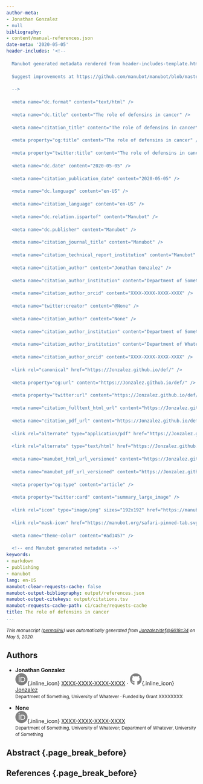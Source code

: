 ```yaml
---
author-meta:
- Jonathan Gonzalez
- null
bibliography:
- content/manual-references.json
date-meta: '2020-05-05'
header-includes: '<!--

  Manubot generated metadata rendered from header-includes-template.html.

  Suggest improvements at https://github.com/manubot/manubot/blob/master/manubot/process/header-includes-template.html

  -->

  <meta name="dc.format" content="text/html" />

  <meta name="dc.title" content="The role of defensins in cancer" />

  <meta name="citation_title" content="The role of defensins in cancer" />

  <meta property="og:title" content="The role of defensins in cancer" />

  <meta property="twitter:title" content="The role of defensins in cancer" />

  <meta name="dc.date" content="2020-05-05" />

  <meta name="citation_publication_date" content="2020-05-05" />

  <meta name="dc.language" content="en-US" />

  <meta name="citation_language" content="en-US" />

  <meta name="dc.relation.ispartof" content="Manubot" />

  <meta name="dc.publisher" content="Manubot" />

  <meta name="citation_journal_title" content="Manubot" />

  <meta name="citation_technical_report_institution" content="Manubot" />

  <meta name="citation_author" content="Jonathan Gonzalez" />

  <meta name="citation_author_institution" content="Department of Something, University of Whatever" />

  <meta name="citation_author_orcid" content="XXXX-XXXX-XXXX-XXXX" />

  <meta name="twitter:creator" content="@None" />

  <meta name="citation_author" content="None" />

  <meta name="citation_author_institution" content="Department of Something, University of Whatever" />

  <meta name="citation_author_institution" content="Department of Whatever, University of Something" />

  <meta name="citation_author_orcid" content="XXXX-XXXX-XXXX-XXXX" />

  <link rel="canonical" href="https://Jonzalez.github.io/def/" />

  <meta property="og:url" content="https://Jonzalez.github.io/def/" />

  <meta property="twitter:url" content="https://Jonzalez.github.io/def/" />

  <meta name="citation_fulltext_html_url" content="https://Jonzalez.github.io/def/" />

  <meta name="citation_pdf_url" content="https://Jonzalez.github.io/def/manuscript.pdf" />

  <link rel="alternate" type="application/pdf" href="https://Jonzalez.github.io/def/manuscript.pdf" />

  <link rel="alternate" type="text/html" href="https://Jonzalez.github.io/def/v/6618c34f828b07455472c3f5316619c207cb1321/" />

  <meta name="manubot_html_url_versioned" content="https://Jonzalez.github.io/def/v/6618c34f828b07455472c3f5316619c207cb1321/" />

  <meta name="manubot_pdf_url_versioned" content="https://Jonzalez.github.io/def/v/6618c34f828b07455472c3f5316619c207cb1321/manuscript.pdf" />

  <meta property="og:type" content="article" />

  <meta property="twitter:card" content="summary_large_image" />

  <link rel="icon" type="image/png" sizes="192x192" href="https://manubot.org/favicon-192x192.png" />

  <link rel="mask-icon" href="https://manubot.org/safari-pinned-tab.svg" color="#ad1457" />

  <meta name="theme-color" content="#ad1457" />

  <!-- end Manubot generated metadata -->'
keywords:
- markdown
- publishing
- manubot
lang: en-US
manubot-clear-requests-cache: false
manubot-output-bibliography: output/references.json
manubot-output-citekeys: output/citations.tsv
manubot-requests-cache-path: ci/cache/requests-cache
title: The role of defensins in cancer
...
```







<small><em>
This manuscript
([permalink](https://Jonzalez.github.io/def/v/6618c34f828b07455472c3f5316619c207cb1321/))
was automatically generated
from [Jonzalez/def@6618c34](https://github.com/Jonzalez/def/tree/6618c34f828b07455472c3f5316619c207cb1321)
on May 5, 2020.
</em></small>

## Authors



+ **Jonathan Gonzalez**<br>
    ![ORCID icon](images/orcid.svg){.inline_icon}
    [XXXX-XXXX-XXXX-XXXX](https://orcid.org/XXXX-XXXX-XXXX-XXXX)
    · ![GitHub icon](images/github.svg){.inline_icon}
    [Jonzalez](https://github.com/Jonzalez)<br>
  <small>
     Department of Something, University of Whatever
     · Funded by Grant XXXXXXXX
  </small>

+ **None**<br>
    ![ORCID icon](images/orcid.svg){.inline_icon}
    [XXXX-XXXX-XXXX-XXXX](https://orcid.org/XXXX-XXXX-XXXX-XXXX)<br>
  <small>
     Department of Something, University of Whatever; Department of Whatever, University of Something
  </small>



## Abstract {.page_break_before}




## References {.page_break_before}

<!-- Explicitly insert bibliography here -->
<div id="refs"></div>
